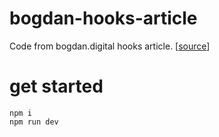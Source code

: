 # bogdan-hooks-article

Code from bogdan.digital hooks article. [[source](https://bogdan.digital/react/why-usestate-and-useeffect-react-hhoks-are-the-2-most-important-hooks)]

# get started

```
npm i
npm run dev
```

